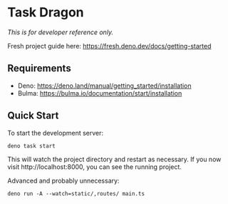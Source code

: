 # Task Dragon

*This is for developer reference only.*

Fresh project guide here: https://fresh.deno.dev/docs/getting-started

## Requirements

- Deno: https://deno.land/manual/getting_started/installation
- Bulma: https://bulma.io/documentation/start/installation

## Quick Start

To start the development server:

```
deno task start
```

This will watch the project directory and restart as necessary.
If you now visit http://localhost:8000, you can see the running project.

Advanced and probably unnecessary:

```
deno run -A --watch=static/,routes/ main.ts
```
